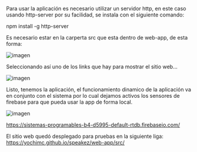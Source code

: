 Para usar la aplicación es necesario utilizar un servidor http, en este caso usando http-server por su facilidad, se instala con el siguiente comando:

npm install -g http-server

Es necesario estar en la carperta src que esta dentro de web-app, de esta forma:

![imagen](https://github.com/user-attachments/assets/3db56d8b-bc5c-470b-bdf2-c94c209eed43)

Seleccionando así uno de los links que hay para mostrar el sitio web...

![imagen](https://github.com/user-attachments/assets/458d9504-e4b0-42ca-a048-35d90be9d333)

Listo, tenemos la aplicación, el funcionamiento dinamico de la aplicación va en conjunto con el sistema por lo cual dejamos activos los sensores de firebase para que pueda usar la app de forma local.

![imagen](https://github.com/user-attachments/assets/9073f38d-0f77-4ed3-a21b-e598af638abe)

https://sistemas-programables-b4-d5995-default-rtdb.firebaseio.com/

El sitio web quedó desplegado para pruebas en la siguiente liga:
https://yochimc.github.io/speakez/web-app/src/
